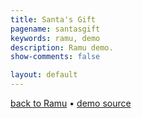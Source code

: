 ```yaml
---
title: Santa's Gift
pagename: santasgift
keywords: ramu, demo
description: Ramu demo.
show-comments: false

layout: default
---
```

[back to Ramu](../) &#8226; [demo source](https://github.com/HermesPasser/ENatal3)    

<script type="text/javascript" src="ramu-0.7b.js"></script>
<script type="text/javascript" src="snow.js"></script>
<script type="text/javascript" src="gift.js"></script>
<script>
	blockScroll();
	window.onload = addCanvasOnMain;
</script>
